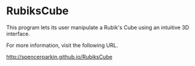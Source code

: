 RubiksCube
==========

This program lets its user manipulate a Rubik's Cube using an intuitive 3D interface.

For more information, visit the following URL.

http://spencerparkin.github.io/RubiksCube
